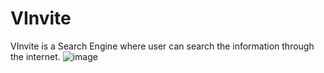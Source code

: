 # VInvite
VInvite is a Search Engine where user can search the information through the internet.
![image](https://github.com/Vishlu/VInvite/assets/93302736/2d3206c8-947f-4b4e-8cd7-033fd7fe0564)


